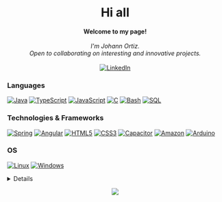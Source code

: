 <h1 align="center">Hi all</h1>

<p align="center">
    <b>Welcome to my page!</b><br><br>
    <i>
        I'm Johann Ortiz.<br>
        Open to collaborating on interesting and innovative projects.<br>
    </i>
    <br>
    <a href="https://www.linkedin.com/in/johannrop">
        <img src="https://img.shields.io/badge/LinkedIn-blue?style=flat-square&logo=linkedin" alt="LinkedIn">
    </a>
  
  
</p>

### Languages
[![Java](https://img.shields.io/badge/java-black?style=for-the-badge&logo=openjdk)](https://github.com/johannrop)
[![TypeScript](https://img.shields.io/badge/typescript-black?style=for-the-badge&logo=typescript)](https://github.com/johannrop)
[![JavaScript](https://img.shields.io/badge/javascript-black?style=for-the-badge&logo=javascript)](https://github.com/johannrop)
[![C](https://img.shields.io/badge/c-black?style=for-the-badge&logo=c)](https://github.com/johannrop)
[![Bash](https://img.shields.io/badge/bash-black?style=for-the-badge&logo=gnu-bash&logoColor=white)](https://github.com/johannrop)
[![SQL](https://img.shields.io/badge/sql-black?style=for-the-badge&logo=mysql)](https://github.com/johannrop)


### Technologies & Frameworks
[![Spring](https://img.shields.io/badge/spring-black?style=for-the-badge&logo=spring)](https://github.com/johannrop)
[![Angular](https://img.shields.io/badge/angular-black?style=for-the-badge&logo=angular)](https://github.com/johannrop)
[![HTML5](https://img.shields.io/badge/html5-black?style=for-the-badge&logo=html5)](https://hub.docker.com/u/johannrop)
[![CSS3](https://img.shields.io/badge/css3-black?style=for-the-badge&logo=css3)](https://hub.docker.com/u/johannrop)
[![Capacitor](https://img.shields.io/badge/capacitor-black?style=for-the-badge&logo=Capacitor)](https://hub.docker.com/u/johannrop)
[![Amazon](https://img.shields.io/badge/amazon%20ec2-black?style=for-the-badge&logo=amazonaws)](https://hub.docker.com/u/johannrop)
[![Arduino](https://img.shields.io/badge/Arduino-black?style=for-the-badge&logo=Arduino)](https://hub.docker.com/u/johannrop)


### OS
[![Linux](https://img.shields.io/badge/linux-black?style=for-the-badge&logo=Linux)](https://github.com/johannrop)
[![Windows](https://img.shields.io/badge/Windows-black?style=for-the-badge&logo=Windows)](https://github.com/johannrop)

<details>
<p align="center">
  <a href="https://github.com/johannrop">
    <img src="http://github-profile-summary-cards.vercel.app/api/cards/profile-details?username=johannrop&theme=transparent" />
  </a>
  <a href="https://github.com/johannrop">
    <img src="https://github-readme-streak-stats.herokuapp.com/?user=johannrop&hide_border=true&card_width=338&theme=transparent" />
  </a>
</details>

<p align="center">
  <a href="https://github.com/johannrop">
    <img src="https://komarev.com/ghpvc/?username=johannrop&color=blue&style=flat)" />
  </a>
</p>





